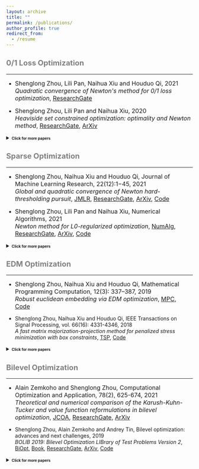 ```yaml
---
layout: archive
title: ""
permalink: /publications/
author_profile: true
redirect_from:
  - /resume
---
```

 
## <span style="color:grey"><b style="font-size:20px"> 0/1 Loss Optimization</b></span> 
---

* <font size=3>Shenglong Zhou, Lili Pan, Naihua Xiu and Houduo Qi, 2021 <br>
  <i>Quadratic convergence of Newton's method for 0/1 loss optimization</i>,
  <a href="https://www.researchgate.net/publication/350442413">ResearchGate</a></font>
  
* <font size=3>Shenglong Zhou, Lili Pan and Naihua Xiu, 2020 <br>
  <i>Heaviside set constrained optimization: optimality and Newton method</i>,
  <a href="https://www.researchgate.net/publication/343362652">ResearchGate</a>,
  <a href="https://arxiv.org/abs/2007.15737">ArXiv</a></font>
  
<details markdown="1"> 
  <summary><b style="font-size:10px">Click for more papers</b></summary> 
    
* <font size=3>Shenglong Zhou, Ziyan Luo and Naihua Xiu, 2021 <br> 
  <i>Computing one-bit compressive sensing via double-sparsity constrained optimization</i>,
  <a href="https://www.researchgate.net/publication/348371863">ResearchGate</a>,
  <a href="https://arxiv.org/abs/2101.03599">ArXiv</a>,
  <a href="https://github.com/ShenglongZhou/GPSP">Code</a></font>

* <font size=3>Huajun Wang, Yuanhai Shao, Shenglong Zhou, Ce Zhang and Naihua Xiu, 2019 <br>
  <i>Support vector machine classifier via L0/1 soft-margin loss</i>,
  <a href="https://www.researchgate.net/publication/338717629">ResearchGate</a>,
  <a href="https://arxiv.org/abs/1912.07418">ArXiv</a>,
  <a href="https://github.com/Huajun-Wang/L01ADMM">Code</a></font>
     
</details> 
 


## <span style="color:grey"><b style="font-size:20px">Sparse Optimization</b></span>
---

  * <font size=3> Shenglong Zhou, Naihua Xiu and Houduo Qi, Journal of Machine Learning Research, 22(12):1−45, 2021<br>
  <i>Global and quadratic convergence of Newton hard-thresholding pursuit</i>,
  <a href="https://jmlr.org/papers/v22/19-026.html">JMLR</a>, 
  <a href="https://www.researchgate.net/publication/330224407">ResearchGate</a>, 
  <a href="https://arxiv.org/abs/1901.02763">ArXiv</a>, 
  <a href="https://github.com/ShenglongZhou/NHTPver2">Code</a></font>
  
  * <font size=3> Shenglong Zhou, Lili Pan and Naihua Xiu,  Numerical Algorithms, 2021 <br>
  <i>Newton method  for L0-regularized optimization</i>,
  <a href="https://doi.org/10.1007/s11075-021-01085-x">NumAlg</a>, 
  <a href="https://www.researchgate.net/publication/340563338">ResearchGate</a>, 
  <a href="https://arxiv.org/abs/2004.05132">ArXiv</a>, 
  <a href="https://github.com/ShenglongZhou/NL0R">Code</a></font>
  
<details markdown="1"> 
  <summary><b style="font-size:10px">Click for more papers</b></summary> 
    
* <font size=3>Shenglong Zhou, Lili Pan, Mu Li and Meijuan Shang, SIAM Journal on Scientific Computing, 43(2), A772–A799, 2021 <br>
  <i>Newton hard-thresholding pursuit for sparse LCP via a new merit function</i>,
  <a href="https://doi.org/10.1137/19M1301539">SISC</a>, 
  <a href="https://www.researchgate.net/publication/337948990">ResearchGate</a>,
  <a href="https://arxiv.org/abs/2004.02244">ArXiv</a>,
  <a href="https://github.com/ShenglongZhou/NHTPver2">Code</a></font>
 

* <font size=3>Shenglong Zhou, 2020 <br>
  <i>Sparse SVM for sufficient data reduction</i>,
  <a href="https://www.researchgate.net/publication/341883040">ResearchGate</a>,
  <a href="https://arxiv.org/abs/2005.13771">ArXiv</a>,
  <a href="https://github.com/ShenglongZhou/NSSVM">Code</a></font>

* <font size=3>Xinrong Li, Naihua Xiu and  Shenglong Zhou, Journal of Optimization Theory and Applications, 184, 895–930, 2019 <br>
  <i>Matrix optimization over low-rank spectral sets: stationary points, local and global minimizers</i>,
  <a href="https://link.springer.com/article/10.1007%2Fs10957-019-01606-8">JOTA</a>,
  <a href="https://www.researchgate.net/publication/327581904">ResearchGate</a></font>

* <font size=3>Rui Wang, Naihua Xiu and  Shenglong Zhou, 2021 <br>
  <i>Newton method for sparse logistic regression: quadratic convergence and extensive simulations</i>,
  <a href="https://www.researchgate.net/publication/330224305">ResearchGate</a>,
  <a href="https://arxiv.org/abs/1901.02768">ArXiv</a>,
  <a href="https://github.com/ShenglongZhou/NSLR">Code</a></font>

* <font size=3>Lili Pan,  Shenglong Zhou, Naihua Xiu and Houduo Qi,Pacific Journal of Optimization, vol. 13(2): 325-353, 2017 <br>
  <i>A convergent iterative hard thresholding for sparsity and nonnegativity constrained optimization</i>,
  <a href="http://www.yokohamapublishers.jp/online2/oppjo/vol13/p325.html">PJO</a>,
  <a href="https://www.researchgate.net/publication/299519906">ResearchGate</a>,
  <a href="https://arxiv.org/abs/1406.7178">ArXiv</a>,
  <a href="https://github.com/ShenglongZhou/IIHT">Code</a></font>

* <font size=3>Lianjun Zhang, Lingchen Kong and  Shenglong Zhou,Journal of Industrial and Management Optimization, vol. 13 (1): 93 - 112, 2017 <br>
  <i>A smoothing iterative method for quantile regression with nonconvex lp Penalty</i>,
  <a href="https://aimsciences.org/article/doi/10.3934/jimo.2016006">JIMO</a></font>

* <font size=3>Yanqing Liu, Guokai Liu, Xianchao Xiu and  Shenglong Zhou,Pacific Journal of Optimization, vol. 13(2): 279-300, 2017 <br>
  <i>The $L_1$-penalized quantile regression for traditional Chinese medicine syndrome manifestation</i>,
  <a href="http://www.yokohamapublishers.jp/online2/oppjo/vol13/p279.html">PJO</a></font>

* <font size=3>Shenglong Zhou, Naihua Xiu, YingnanWang, Lingchen Kong and Houduo Qi, Information and Inference, vol. 5(1): 76-102, 2016 <br>
  <i>A Null-space-based weighted l1 minimization approach to compressed sensing</i>,
  <a href="https://academic.oup.com/imaiai/article/5/1/76/2357109">IMAIAI</a>,
  <a href="https://www.researchgate.net/publication/294109268">ResearchGate</a>,
  <a href="https://github.com/ShenglongZhou/MIRL1">Code</a></font>

* <font size=3>Lili Pan, Naihua Xiu and  Shenglong Zhou, Journal of the Operations Research Society of China, vol. 3(4): 421-439, 2015 <br>
  <i>On Solutions of Sparsity Constrained Optimization</i>,
  <a href="https://link.springer.com/article/10.1007/s40305-015-0101-3">JORSC</a></font>

* <font size=3>Shenglong Zhou, Naihua Xiu, Ziyan Luo and Lingchen Kong, Journal of the Operations Research Society of China, vol. 3(2): 231-250, 2015 <br>
  <i>Sparse and low-rank covariance matrix estimation</i>,
  <a href="https://link.springer.com/article/10.1007/s40305-014-0058-7">JORSC</a>,
  <a href="https://github.com/ShenglongZhou/ADMM">Code</a></font>

* <font size=3>Meijuan Shang, Shenglong Zhou and Naihua Xiu, Journal of Inequalities and Applications, vol. 34, 2015 <br>
  <i>Extragradient thresholding methods For sparse solutions of co-coercive NCPs</i>,
  <a href="https://journalofinequalitiesandapplications.springeropen.com/articles/10.1186/s13660-015-0551-5">JIA</a></font>

* <font size=3>Meijuan Shang, Chao Zhang, Dingtao Peng and  Shenglong Zhou,Optimization Letters, vol. 9(6): 1231-1245, 2015 <br>
  <i>A half thresholding projection algorithm for sparse solutions of LCPs</i>,
  <a href="https://www.infona.pl/resource/bwmeta1.element.springer-doi-10_1007-S11590-014-0834-7">OPLE</a>,
  <a href="https://github.com/ShenglongZhou/HTPCP">Code</a></font>

* <font size=3>Shenglong Zhou, Lingchen Kong and Naihua Xiu, Journal of the Operations Research Society of China, vol. 1(2): 227-237, 2013 <br>
  <i>New bounds for RIC in compressed sensing</i>,
  <a href="https://link.springer.com/article/10.1007/s40305-013-0013-z">JORSC</a></a></font>
     
</details> 




## <span style="color:grey"><b style="font-size:20px">EDM Optimization</b></span>
---

  * <font size=3> Shenglong Zhou, Naihua Xiu and Houduo Qi, Mathematical Programming Computation, 12(3): 337–387, 2019<br>
  <i>Robust euclidean embedding via EDM optimization</i>, 
  <a href="https://link.springer.com/article/10.1007/s12532-019-00168-0">MPC</a>,
  <a href="https://github.com/ShenglongZhou/PREEEDM">Code</a></font>
 

  * Shenglong Zhou, Naihua Xiu and Houduo Qi, IEEE Transactions on Signal Processing, vol. 66(16): 4331-4346, 2018<br> 
  <i>A fast matrix majorization-projection method for penalized stress minimization with box constraints</i>,
  <a href="https://ieeexplore.ieee.org/document/8399531">TSP</a>,
  <a href="https://github.com/ShenglongZhou/SQREDM">Code</a></font>
  
<details markdown="1"> 
  <summary><b style="font-size:10px">Click for more papers</b></summary>  
  * Shenglong Zhou, Naihua Xiu and Houduo Qi, PhD Thesis, University of Southampton, 2018<br>
  <i>Majorization-projection methods for multidimensional scaling via Euclidean distance matrix optimization</i>,
  <a href="https://eprints.soton.ac.uk/429739/">Soton</a></font>
  
</details> 



## <span style="color:grey"><b style="font-size:20px">Bilevel Optimization</b></span>
---

  * <font size=3> Alain Zemkoho and  Shenglong Zhou, Computational Optimization and Application, 78(2), 625-674, 2021 <br>
  <i>Theoretical and numerical comparison of the Karush-Kuhn-Tucker and value function reformulations in bilevel optimization</i>,
  <a href="https://doi.org/10.1007/s10589-020-00250-7">JCOA</a>,
  <a href="https://www.researchgate.net/publication/340769764">ResearchGate</a>,
  <a href="https://arxiv.org/abs/2004.10830">ArXiv</a></font>
 
  
  * Shenglong Zhou, Alain Zemkoho and Andrey Tin, Bilevel optimization: advances and next challenges, 2019 <br> 
  <i>BOLIB 2019: Bilevel Optimization LIBrary of Test Problems Version 2</i>,
  <a href="https://biopt.github.io/files/Paper.pdf">BiOpt</a>,
  <a href="https://www.springer.com/gp/book/9783030521189">Book</a>, 
  <a href="https://www.researchgate.net/publication/338375731">ResearchGate</a>,
  <a href="https://arxiv.org/abs/1812.00230">ArXiv</a>,
  <a href="https://biopt.github.io/bolib/">Code</a></font>
  
<details markdown="1"> 
  <summary><b style="font-size:10px">Click for more papers</b></summary> 
  
  * <font size=3> Andreas Fischer, Alain Zemkoho and  Shenglong Zhou, 2019 <br>
  <i>Semismooth Newton-type method for bilevel optimization: Global convergence and extensive numerical experiments</i>,
  <a href="https://www.researchgate.net/publication/337943979">ResearchGate</a>,
  <a href="https://arxiv.org/abs/1912.07079">ArXiv</a></font>
  
</details> 
